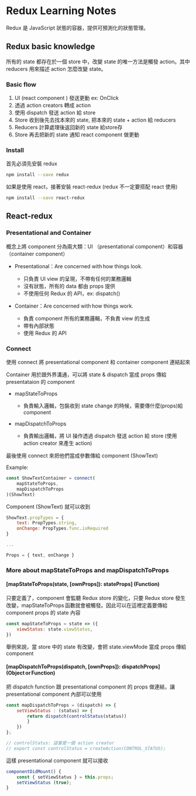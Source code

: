 # Redux Learning Notes

Redux 是 JavaScript 狀態的容器，提供可預測化的狀態管理。

## Redux basic knowledge

所有的 state 都存在於一個 store 中，改變 state 的唯一方法是觸發 action。其中 reducers 用來描述 action 怎麼改變 state。

### Basic flow

1. UI (react component ) 發送更動 ex: OnClick 
2. 透過 action creators 轉成 action  
3. 使用 dispatch 發送 action 給 store 
4. Store 收到後先去找本來的 state, 把本來的 state + action 給 reducers 
5. Reducers 計算處理後返回新的 state 給store存 
6. Store 再去把新的 state 通知 react component 做更動 

### Install

首先必須先安裝 redux

```zsh
npm install --save redux
```

如果是使用 react，接著安裝 react-redux (redux 不一定要搭配 react 使用)

```zsh
npm install --save react-redux
```

## React-redux  

### Presentational and Container 

概念上將 component 分為兩大類：UI （presentational component）和容器（container component） 

* Presentational：Are concerned with how things look. 
    + 只負責 UI view 的呈現，不帶有任何的業務邏輯 
    + 沒有狀態，所有的 data 都由 props 提供 
    + 不使用任何 Redux 的 API，ex: dispatch() 
 
* Container：Are concerned with how things work. 
    + 負責 component 所有的業務邏輯，不負責 view 的生成 
    + 帶有內部狀態 
    + 使用 Redux 的 API 

 

### Connect 

使用 connect 將 presentational component 和 container component 連結起來 

Container 用於跟外界溝通，可以將 state & dispatch 當成 props 傳給 presentataion 的 component 

* mapStateToProps 
    + 負責輸入邏輯，包裝收到 state change 的時候，需要傳什麼(props)給 component  

* mapDispatchToProps
    + 負責輸出邏輯，將 UI 操作透過 dispatch 發送 action 給 store (使用 action creator 來產生 action) 

最後使用 connect 來把他們當成參數傳給 component (ShowText) 

Example: 

```js
const ShowTextContainer = connect( 
    mapStateToProps, 
    mapDispatchToProps 
)(ShowText) 
```
 
Component (ShowText) 就可以收到
 
```js
ShowText.propTypes = { 
    text: PropTypes.string, 
    onChange: PropTypes.func.isRequired 
} 

...

Props = { text, onChange } 
```
 
### More about mapStateToProps and mapDispatchToProps
 
#### [mapStateToProps(state, [ownProps]): stateProps] (Function)

只要定義了，component 會監聽 Redux store 的變化，只要 Redux store 發生改變，mapStateToProps 函數就會被觸發。因此可以在這裡定義要傳給 component props 的 state 內容 

```js
const mapStateToProps = state => ({ 
    viewStatus: state.viewStatus, 
}) 
```

舉例來說，當 store 中的 state 有改變，會把 state.viewMode 當成 props 傳給 component 

 
#### [mapDispatchToProps(dispatch, [ownProps]): dispatchProps] (Object or Function)

把 dispatch function 跟 presentational component 的 props 做連結，讓 presentational component 內部可以使用 

```js
const mapDispatchToProps = (dispatch) => { 
    setViewStatus : (status) => { 
        return dispatch(controlStatus(status)) 
        } 
    }) 
}; 

// controlStatus: 這會是一個 action creator 
// export const controlStatus = createAction(CONTROL_STATUS); 
```

這樣 presentational component 就可以接收 

```js
componentDidMount() { 
    const { setViewStatus } = this.props; 
    setViewStatus (true); 
} 
```
